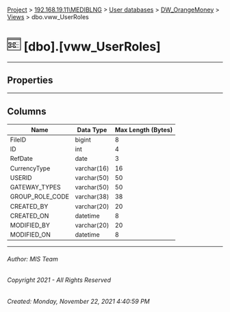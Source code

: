 #### 

[Project](../../../../index.md) > [192.168.19.11\\MEDIBLNG](../../../index.md) > [User databases](../../index.md) > [DW_OrangeMoney](../index.md) > [Views](Views.md) > dbo.vww_UserRoles

# ![Views](../../../../Images/View32.png) [dbo].[vww_UserRoles]

---

## <a name="#properties"></a>Properties



---

## <a name="#columns"></a>Columns

| Name | Data Type | Max Length (Bytes) |
|---|---|---|
| FileID | bigint | 8 |
| ID | int | 4 |
| RefDate | date | 3 |
| CurrencyType | varchar(16) | 16 |
| USERID | varchar(50) | 50 |
| GATEWAY_TYPES | varchar(50) | 50 |
| GROUP_ROLE_CODE | varchar(38) | 38 |
| CREATED_BY | varchar(20) | 20 |
| CREATED_ON | datetime | 8 |
| MODIFIED_BY | varchar(20) | 20 |
| MODIFIED_ON | datetime | 8 |


---

###### Author:  MIS Team

###### Copyright 2021 - All Rights Reserved

###### Created: Monday, November 22, 2021 4:40:59 PM

